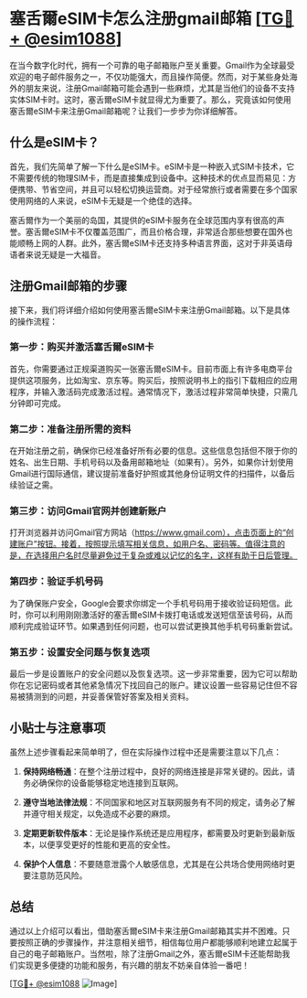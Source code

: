 # 塞舌爾eSIM卡怎么注册gmail邮箱 [[TG💪+ @esim1088](https://t.me/s/esim1088)]

在当今数字化时代，拥有一个可靠的电子邮箱账户至关重要。Gmail作为全球最受欢迎的电子邮件服务之一，不仅功能强大，而且操作简便。然而，对于某些身处海外的朋友来说，注册Gmail邮箱可能会遇到一些麻烦，尤其是当他们的设备不支持实体SIM卡时。这时，塞舌爾eSIM卡就显得尤为重要了。那么，究竟该如何使用塞舌爾eSIM卡来注册Gmail邮箱呢？让我们一步步为你详细解答。

## 什么是eSIM卡？

首先，我们先简单了解一下什么是eSIM卡。eSIM卡是一种嵌入式SIM卡技术，它不需要传统的物理SIM卡，而是直接集成到设备中。这种技术的优点显而易见：方便携带、节省空间，并且可以轻松切换运营商。对于经常旅行或者需要在多个国家使用网络的人来说，eSIM卡无疑是一个绝佳的选择。

塞舌爾作为一个美丽的岛国，其提供的eSIM卡服务在全球范围内享有很高的声誉。塞舌爾eSIM卡不仅覆盖范围广，而且价格合理，非常适合那些想要在国外也能顺畅上网的人群。此外，塞舌爾eSIM卡还支持多种语言界面，这对于非英语母语者来说无疑是一大福音。

## 注册Gmail邮箱的步骤

接下来，我们将详细介绍如何使用塞舌爾eSIM卡来注册Gmail邮箱。以下是具体的操作流程：

### 第一步：购买并激活塞舌爾eSIM卡

首先，你需要通过正规渠道购买一张塞舌爾eSIM卡。目前市面上有许多电商平台提供这项服务，比如淘宝、京东等。购买后，按照说明书上的指引下载相应的应用程序，并输入激活码完成激活过程。通常情况下，激活过程非常简单快捷，只需几分钟即可完成。

### 第二步：准备注册所需的资料

在开始注册之前，确保你已经准备好所有必要的信息。这些信息包括但不限于你的姓名、出生日期、手机号码以及备用邮箱地址（如果有）。另外，如果你计划使用Gmail进行国际通信，建议提前准备好护照或其他身份证明文件的扫描件，以备后续验证之需。

### 第三步：访问Gmail官网并创建新账户

打开浏览器并访问Gmail官方网站（https://www.gmail.com），点击页面上的“创建账户”按钮。接着，按照提示填写相关信息，如用户名、密码等。值得注意的是，在选择用户名时尽量避免过于复杂或难以记忆的名字，这样有助于日后管理。

### 第四步：验证手机号码

为了确保账户安全，Google会要求你绑定一个手机号码用于接收验证码短信。此时，你可以利用刚刚激活好的塞舌爾eSIM卡拨打电话或发送短信至该号码，从而顺利完成验证环节。如果遇到任何问题，也可以尝试更换其他手机号码重新尝试。

### 第五步：设置安全问题与恢复选项

最后一步是设置账户的安全问题以及恢复选项。这一步非常重要，因为它可以帮助你在忘记密码或者其他紧急情况下找回自己的账户。建议设置一些容易记住但不容易被猜测到的问题，并妥善保管好答案及相关资料。

## 小贴士与注意事项

虽然上述步骤看起来简单明了，但在实际操作过程中还是需要注意以下几点：

1. **保持网络畅通**：在整个注册过程中，良好的网络连接是非常关键的。因此，请务必确保你的设备能够稳定地连接到互联网。
   
2. **遵守当地法律法规**：不同国家和地区对互联网服务有不同的规定，请务必了解并遵守相关规定，以免造成不必要的麻烦。

3. **定期更新软件版本**：无论是操作系统还是应用程序，都需要及时更新到最新版本，以便享受更好的性能和更高的安全性。

4. **保护个人信息**：不要随意泄露个人敏感信息，尤其是在公共场合使用网络时更要注意防范风险。

## 总结

通过以上介绍可以看出，借助塞舌爾eSIM卡来注册Gmail邮箱其实并不困难。只要按照正确的步骤操作，并注意相关细节，相信每位用户都能够顺利地建立起属于自己的电子邮箱账户。当然啦，除了注册Gmail之外，塞舌爾eSIM卡还能帮助我们实现更多便捷的功能和服务，有兴趣的朋友不妨亲自体验一番吧！

[[TG💪+ @esim1088](https://t.me/s/esim1088) ![Image](https://i.postimg.cc/4NQfJmqS/Snipaste-2025-05-13-00-14-12.png)]